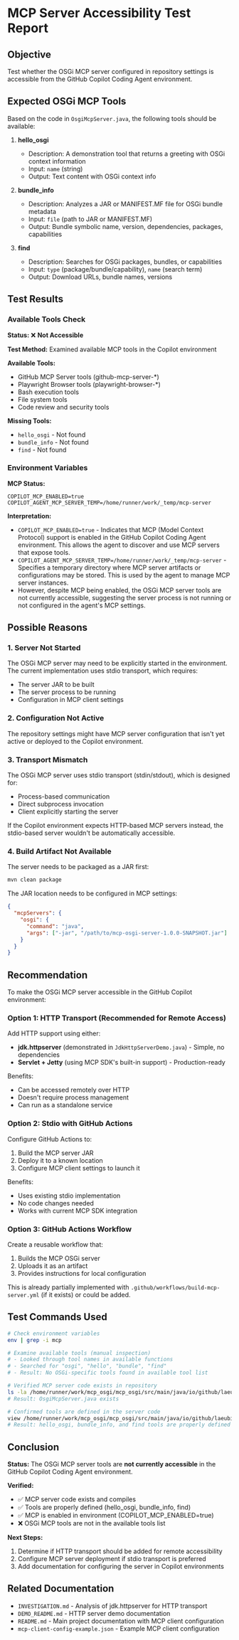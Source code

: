 # MCP Server Accessibility Test Report

## Objective
Test whether the OSGi MCP server configured in repository settings is accessible from the GitHub Copilot Coding Agent environment.

## Expected OSGi MCP Tools

Based on the code in `OsgiMcpServer.java`, the following tools should be available:

1. **hello_osgi**
   - Description: A demonstration tool that returns a greeting with OSGi context information
   - Input: `name` (string)
   - Output: Text content with OSGi context info

2. **bundle_info**
   - Description: Analyzes a JAR or MANIFEST.MF file for OSGi bundle metadata
   - Input: `file` (path to JAR or MANIFEST.MF)
   - Output: Bundle symbolic name, version, dependencies, packages, capabilities

3. **find**
   - Description: Searches for OSGi packages, bundles, or capabilities
   - Input: `type` (package/bundle/capability), `name` (search term)
   - Output: Download URLs, bundle names, versions

## Test Results

### Available Tools Check
**Status:** ❌ **Not Accessible**

**Test Method:** Examined available MCP tools in the Copilot environment

**Available Tools:** 
- GitHub MCP Server tools (github-mcp-server-*)
- Playwright Browser tools (playwright-browser-*)
- Bash execution tools
- File system tools
- Code review and security tools

**Missing Tools:**
- `hello_osgi` - Not found
- `bundle_info` - Not found  
- `find` - Not found

### Environment Variables
**MCP Status:**
```
COPILOT_MCP_ENABLED=true
COPILOT_AGENT_MCP_SERVER_TEMP=/home/runner/work/_temp/mcp-server
```

**Interpretation:**
- `COPILOT_MCP_ENABLED=true` - Indicates that MCP (Model Context Protocol) support is enabled in the GitHub Copilot Coding Agent environment. This allows the agent to discover and use MCP servers that expose tools.
- `COPILOT_AGENT_MCP_SERVER_TEMP=/home/runner/work/_temp/mcp-server` - Specifies a temporary directory where MCP server artifacts or configurations may be stored. This is used by the agent to manage MCP server instances.
- However, despite MCP being enabled, the OSGi MCP server tools are not currently accessible, suggesting the server process is not running or not configured in the agent's MCP settings.

## Possible Reasons

### 1. Server Not Started
The OSGi MCP server may need to be explicitly started in the environment. The current implementation uses stdio transport, which requires:
- The server JAR to be built
- The server process to be running
- Configuration in MCP client settings

### 2. Configuration Not Active
The repository settings might have MCP server configuration that isn't yet active or deployed to the Copilot environment.

### 3. Transport Mismatch
The OSGi MCP server uses stdio transport (stdin/stdout), which is designed for:
- Process-based communication
- Direct subprocess invocation
- Client explicitly starting the server

If the Copilot environment expects HTTP-based MCP servers instead, the stdio-based server wouldn't be automatically accessible.

### 4. Build Artifact Not Available
The server needs to be packaged as a JAR first:
```bash
mvn clean package
```

The JAR location needs to be configured in MCP settings:
```json
{
  "mcpServers": {
    "osgi": {
      "command": "java",
      "args": ["-jar", "/path/to/mcp-osgi-server-1.0.0-SNAPSHOT.jar"]
    }
  }
}
```

## Recommendation

To make the OSGi MCP server accessible in the GitHub Copilot environment:

### Option 1: HTTP Transport (Recommended for Remote Access)
Add HTTP support using either:
- **jdk.httpserver** (demonstrated in `JdkHttpServerDemo.java`) - Simple, no dependencies
- **Servlet + Jetty** (using MCP SDK's built-in support) - Production-ready

Benefits:
- Can be accessed remotely over HTTP
- Doesn't require process management
- Can run as a standalone service

### Option 2: Stdio with GitHub Actions
Configure GitHub Actions to:
1. Build the MCP server JAR
2. Deploy it to a known location
3. Configure MCP client settings to launch it

Benefits:
- Uses existing stdio implementation
- No code changes needed
- Works with current MCP SDK integration

### Option 3: GitHub Actions Workflow
Create a reusable workflow that:
1. Builds the MCP OSGi server
2. Uploads it as an artifact
3. Provides instructions for local configuration

This is already partially implemented with `.github/workflows/build-mcp-server.yml` (if it exists) or could be added.

## Test Commands Used

```bash
# Check environment variables
env | grep -i mcp

# Examine available tools (manual inspection)
# - Looked through tool names in available functions
# - Searched for "osgi", "hello", "bundle", "find"
# - Result: No OSGi-specific tools found in available tool list

# Verified MCP server code exists in repository
ls -la /home/runner/work/mcp_osgi/mcp_osgi/src/main/java/io/github/laeubi/mcp/osgi/
# Result: OsgiMcpServer.java exists

# Confirmed tools are defined in the server code
view /home/runner/work/mcp_osgi/mcp_osgi/src/main/java/io/github/laeubi/mcp/osgi/OsgiMcpServer.java
# Result: hello_osgi, bundle_info, and find tools are properly defined
```

## Conclusion

**Status:** The OSGi MCP server tools are **not currently accessible** in the GitHub Copilot Coding Agent environment.

**Verified:**
- ✅ MCP server code exists and compiles
- ✅ Tools are properly defined (hello_osgi, bundle_info, find)
- ✅ MCP is enabled in environment (COPILOT_MCP_ENABLED=true)
- ❌ OSGi MCP tools are not in the available tools list

**Next Steps:**
1. Determine if HTTP transport should be added for remote accessibility
2. Configure MCP server deployment if stdio transport is preferred
3. Add documentation for configuring the server in Copilot environments

## Related Documentation

- `INVESTIGATION.md` - Analysis of jdk.httpserver for HTTP transport
- `DEMO_README.md` - HTTP server demo documentation
- `README.md` - Main project documentation with MCP client configuration
- `mcp-client-config-example.json` - Example MCP client configuration
